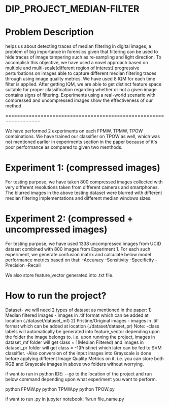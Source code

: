 # DIP_PROJECT_MEDIAN-FILTER
# Problem Description 
helps us about detecting traces of median filtering in digital images, a problem of big importance in forensics given that filtering can be used to hide traces of image tampering such as re-sampling and light direction. To accomplish this objective, we have used a novel approach based on multiple and multi-scale(different region of interest) progressive perturbations on images able to capture different median filtering traces through using image quality metrics. We have used 8 IQM for each time filter is applied. After getting IQM, we are able to get distinct feature space suitable for proper classification regarding whether or not a given image contains signs of filtering. Experiments using a real-world scenario with compressed and uncompressed images show the effectiveness of our method

==================================================================

We have performed 2 experiments on each FPMW, TPMW, TPOW combinations. We have trained our classifier on TPOW as well, which was not mentioned earlier in experiments section in the paper because of it's poor performance as compared to given two menthods.

# Experiment 1: (compressed images)
For testing purpose, we have taken 800 compressed images collected with very different resolutions taken from different cameras and smartphones.
The blurred images in the above testing dataset were blurred with different median filtering implementations and different median windows sizes.

# Experiment 2: (compressed + uncompressed images)
For testing purpose, we have used 1338 uncompressed images from UCID dataset combined with 800 images from Experiment 1.
For each such experiment, we generate confusion matrix and calculate below model performance metrics based on that: -Accuracy -Sensitivity -Specificity -Precision -Recall

We also store feature_vector generated into .txt file.

# How to run the project?
Dataset- we will need 2 types of dataset as mentioned in the paper: 1) Median filtered images - images in .tif format which can be added at location (./dataset/dataset_mf) 2) Pristine/Original images - images in .tif format which can be added at location (./dataset/dataset_pr)
Note: -class labels will automatically be generated into feature_vector depending upon the folder the image belongs to. i.e. upon running the project, images in dataset_mf folder will get class = 1(Median Filtered) and images in dataset_pr folder will get class = -1(Pristine) which later can be fed to SVM classifier. -Also conversion of the input images into Grayscale is done before applying different Image Quality Metrics on it. i.e. you can store both RGB and Grayscale images in above two folders without worrying.

if want to run in python IDE:
--go to the location of the project and run below command depending upon what experiment you want to perform.

python FPMW.py python TPMW.py python TPOW.py

if want to run .py in jupyter notebook:
%run file_name.py
